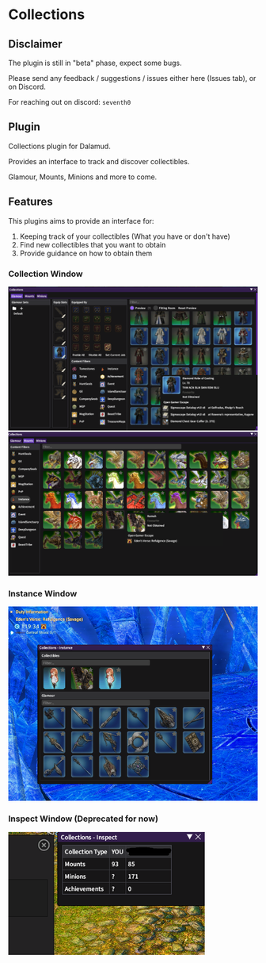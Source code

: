 # Collections

## Disclaimer
The plugin is still in "beta" phase, expect some bugs.

Please send any feedback / suggestions / issues either here (Issues tab), or on Discord.

For reaching out on discord: `seventh0`

## Plugin

Collections plugin for Dalamud.

Provides an interface to track and discover collectibles.

Glamour, Mounts, Minions and more to come.

## Features
This plugins aims to provide an interface for:
1. Keeping track of your collectibles (What you have or don't have)
2. Find new collectibles that you want to obtain
3. Provide guidance on how to obtain them

### Collection Window
![Main Window](./Collections/Data/Resources/mainwindow.png)
![Main Window](./Collections/Data/Resources/mountwindow.png)

### Instance Window
![Main Window](./Collections/Data/Resources/instancewindow.png)

### Inspect Window (Deprecated for now)
![Main Window](./Collections/Data/Resources/inspectwindow.png)
